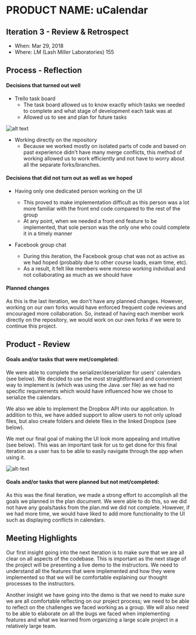 # PRODUCT NAME: uCalendar


## Iteration 3 - Review & Retrospect

 * When: Mar 29, 2018
 * Where: LM (Lash Miller Laboratories) 155

## Process - Reflection

#### Decisions that turned out well

* Trello task board
  * The task board allowed us to know exactly which tasks we needed to complete and what stage of development each task was at
  * Allowed us to see and plan for future tasks
  
![alt text](https://i.imgur.com/iKMfRpE.jpg)

* Working directly on the repository
  * Because we worked mostly on isolated parts of code and based on past experience didn't have many merge conflicts, this method of working allowed us to work efficiently and not have to worry about all the separate forks/branches.

#### Decisions that did not turn out as well as we hoped

 * Having only one dedicated person working on the UI
   * This proved to make implementation difficult as this person was a lot more familiar with the front end code compared to the rest of the group
   * At any point, when we needed a front end feature to be implemented, that sole person was the only one who could complete it in a timely manner

* Facebook group chat
  * During this iteration, the Facebook group chat was not as active as we had hoped (probably due to other course loads, exam time, etc).
  * As a result, it felt like members were moreso working indvidual and not collaborating as much as we should have


#### Planned changes

As this is the last iteration, we don't have any planned changes. However, working on our own forks would have enforced frequent code reviews and encouraged more collaboration. So, instead of having each member work directly on the repository, we would work on our own forks if we were to continue this project.


## Product - Review

#### Goals and/or tasks that were met/completed:

We were able to complete the serializer/deserializer for users' calendars (see below). We decided to use the most straightforward and convenient way to implement is (which was using the Java .ser file) as we had no specific requirements which would have influenced how we chose to serialize the calendars. 

We also we able to implement the Dropbox API into our application. In addition to this, we have added support to allow users to not only upload files, but also create folders and delete files in the linked Dropbox (see below).

We met our final goal of making the UI look more appealing and intuitive (see below). This was an important task for us to get done for this final iteration as a user has to be able to easily navigate through the app when using it.

![alt-text](https://scontent.fykz1-1.fna.fbcdn.net/v/t35.0-12/29955448_1923475687664539_1012182279_o.png?_nc_cat=0&_nc_eui2=v1%3AAeFqPp_uZmxjhzrd__vJ_yWyufTM_qQ8yhrFeuUwtmJxmJNQHt8IMCjr6ROCOUAE38klaXDNcZyglOg5N0fetO-PK4_J-DSAFfbdvjEBC82nfw&oh=cacae0aa53a9fba4048b7f6a6b0d852e&oe=5AC4B61B)

#### Goals and/or tasks that were planned but not met/completed:

As this was the final iteration, we made a strong effort to accomplish all the goals we planned in the plan document. We were able to do this, so we did not have any goals/tasks from the plan.md we did not complete. However, if we had more time, we would have liked to add more functionality to the UI such as displaying conflicts in calendars. 

## Meeting Highlights

Our first insight going into the next iteration is to make sure that we are all clear on all aspects of the codebase. This is important as the next stage of the project will be presenting a live demo to the instructors. We need to understand all the features that were implemented and how they were implemented so that we will be comfortable explaining our thought processes to the instructors.

Another insight we have going into the demo is that we need to make sure we are all comfortable reflecting on our project process; we need to be able to reflect on the challenges we faced working as a group. We will also need to be able to elaborate on all the bugs we faced when implementing features and what we learned from organizing a large scale project in a relatively large team.
